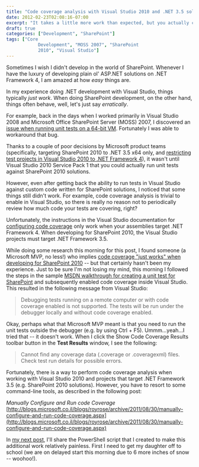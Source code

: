 ```yaml
---
title: "Code coverage analysis with Visual Studio 2010 and .NET 3.5 solutions (e.g. SharePoint 2010)"
date: 2012-02-23T02:08:16-07:00
excerpt: "It takes a little more work than expected, but you actually can \"have your cake and eat it too\" when it comes to Visual Studio 2010 code coverage analysis and .NET Framework 3.5 solutions (e.g. SharePoint 2010)."
draft: true
categories: ["Development", "SharePoint"]
tags: ["Core 
			Development", "MOSS 2007", "SharePoint 
			2010", "Visual Studio"]
---
```


Sometimes I wish I didn't develop in the world of SharePoint. Whenever I
have the luxury of developing plain ol' ASP.NET solutions on .NET Framework
4, I am amazed at how *easy* things are.

In my experience doing .NET development with Visual Studio, things typically
*just work*. When doing SharePoint development, on the other hand, things
often behave, well, let's just say *erratically*.

For example, back in the days when I worked primarily in Visual Studio 2008
and Microsoft Office SharePoint Server (MOSS) 2007, I discovered an
[issue when running unit tests on a 64-bit VM](/blog/jjameson/2009/10/08/web-application-at-could-not-be-found-error-on-moss-2007-x64). Fortunately I was able to
workaround that bug.

Thanks to a couple of poor decisions by Microsoft product teams (specifically,
targeting SharePoint 2010 to .NET 3.5 x64 only, and
[restricting test projects in Visual Studio 2010 to .NET Framework 4](/blog/jjameson/2010/04/28/test-projects-in-visual-studio-2010-must-target-net-framework-4)), it
wasn't until Visual Studio 2010 Service Pack 1 that you could actually run unit
tests against SharePoint 2010 solutions.

However, even after getting back the ability to run tests in Visual Studio
against custom code written for SharePoint solutions, I noticed that some things
still didn't work. For example, code coverage analysis is trivial to enable
in Visual Studio, so there is really no reason not to periodically review how
much code your tests are covering, right?

Unfortunately, the instructions in the Visual Studio documentation for
[configuring
code coverage](http://msdn.microsoft.com/en-us/library/dd504821.aspx) only work when your assemblies target .NET Framework 4. When
developing for SharePoint 2010, the Visual Studio projects must target .NET
Framework 3.5.

While doing some research this morning for this post, I found someone (a
Microsoft MVP, no less!) who implies
[code coverage "just works" when developing for SharePoint 2010](https://msmvps.com/blogs/sundar_narasiman/archive/2011/11/16/enabling-code-coverage-for-sharepoint-2010-automated-unit-tests.aspx) -- but that
certainly hasn't been my experience. Just to be sure I'm not losing my mind,
this morning I followed the steps in the sample
[MSDN walkthrough
for creating a unit test for SharePoint](http://msdn.microsoft.com/en-us/library/gg599006.aspx) and subsequently enabled code coverage
inside Visual Studio. This resulted in the following message from Visual Studio:

> Debugging tests running on a remote computer or with code coverage enabled
> is not supported. The tests will be run under the debugger locally and without
> code coverage enabled.

Okay, perhaps what that Microsoft MVP meant is that you need to run the unit
tests outside the debugger (e.g. by using Ctrl + F5). Ummm...yeah...I tried
that -- it doesn't work. When I click the Show Code Coverage Results toolbar
button in the **Test Results** window, I see the following:

> Cannot find any coverage data (.coverage or .coveragexml) files. Check test
> run details for possible errors.

Fortunately, there is a way to perform code coverage analysis when working
with Visual Studio 2010 and projects that target .NET Framework 3.5 (e.g. SharePoint
2010 solutions). However, you have to resort to some command-line tools, as
described in the following post:

<cite>Manually Configure and Run code Coverage</cite>
[http://blogs.microsoft.co.il/blogs/royrose/archive/2011/08/30/manually-configure-and-run-code-coverage.aspx](http://blogs.microsoft.co.il/blogs/royrose/archive/2011/08/30/manually-configure-and-run-code-coverage.aspx)

In
[my next post](/blog/jjameson/2012/02/23/use-powershell-to-alleviate-the-pain-of-code-coverage-analysis), I'll share the PowerShell script that I created to make this
additional work relatively painless. First I need to get my daughter off to
school (we are on delayed start this morning due to 6 more inches of snow --
woohoo!).

